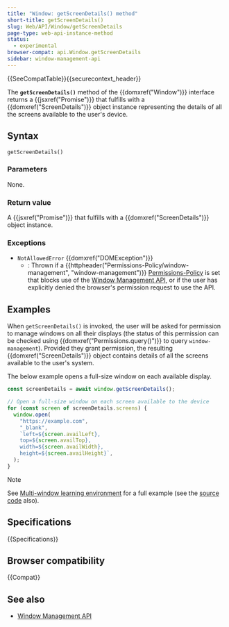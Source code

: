 ```yaml
---
title: "Window: getScreenDetails() method"
short-title: getScreenDetails()
slug: Web/API/Window/getScreenDetails
page-type: web-api-instance-method
status:
  - experimental
browser-compat: api.Window.getScreenDetails
sidebar: window-management-api
---
```


{{SeeCompatTable}}{{securecontext_header}}

The **`getScreenDetails()`** method of the
{{domxref("Window")}} interface returns a {{jsxref("Promise")}} that fulfills with a {{domxref("ScreenDetails")}} object instance representing the details of all the screens available to the user's device.

## Syntax

```js-nolint
getScreenDetails()
```

### Parameters

None.

### Return value

A {{jsxref("Promise")}} that fulfills with a {{domxref("ScreenDetails")}} object instance.

### Exceptions

- `NotAllowedError` {{domxref("DOMException")}}
  - : Thrown if a {{httpheader("Permissions-Policy/window-management", "window-management")}} [Permissions-Policy](/en-US/docs/Web/HTTP/Guides/Permissions_Policy) is set that blocks use of the [Window Management API](/en-US/docs/Web/API/Window_management), or if the user has explicitly denied the browser's permission request to use the API.

## Examples

When `getScreenDetails()` is invoked, the user will be asked for permission to manage windows on all their displays (the status of this permission can be checked using {{domxref("Permissions.query()")}} to query `window-management`). Provided they grant permission, the resulting {{domxref("ScreenDetails")}} object contains details of all the screens available to the user's system.

The below example opens a full-size window on each available display.

```js
const screenDetails = await window.getScreenDetails();

// Open a full-size window on each screen available to the device
for (const screen of screenDetails.screens) {
  window.open(
    "https://example.com",
    "_blank",
    `left=${screen.availLeft},
    top=${screen.availTop},
    width=${screen.availWidth},
    height=${screen.availHeight}`,
  );
}
```

> [!NOTE]
> See [Multi-window learning environment](https://mdn.github.io/dom-examples/window-management-api/) for a full example (see the [source code](https://github.com/mdn/dom-examples/tree/main/window-management-api) also).

## Specifications

{{Specifications}}

## Browser compatibility

{{Compat}}

## See also

- [Window Management API](/en-US/docs/Web/API/Window_management)
